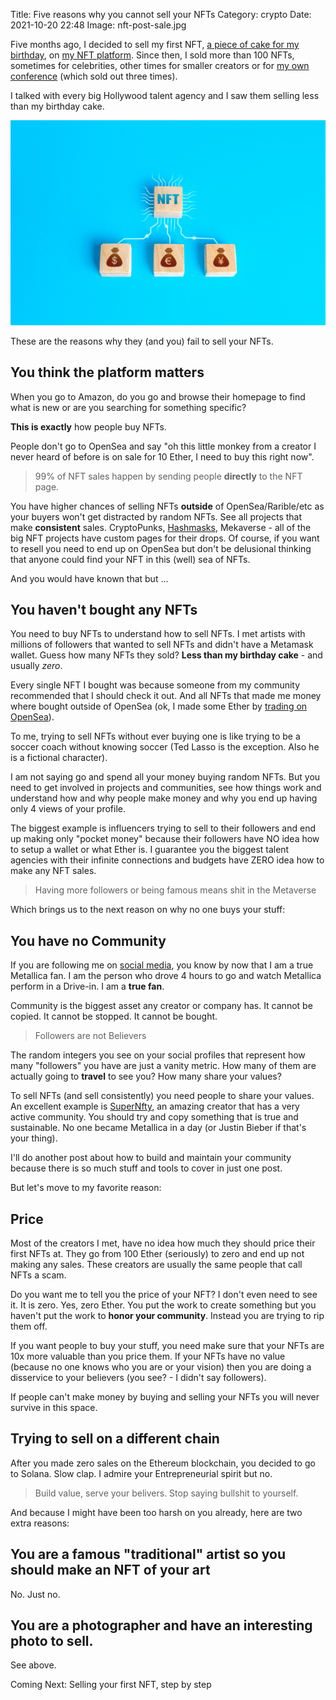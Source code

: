 Title: Five reasons why you cannot sell your NFTs 
Category: crypto 
Date: 2021-10-20 22:48
Image: nft-post-sale.jpg

Five months ago, I decided to sell my first NFT, [a piece of cake for my birthday](my-birthday-cake-as-an-nft), on [my NFT platform](https://omgdrops.com/). Since then, I sold more than 100 NFTs, sometimes for celebrities, other times for smaller creators or for [my own conference](https://jon.io/i-organized-my-own-conference-like-gary-vee-in-30-days) (which sold out three times).

I talked with every big Hollywood talent agency and I saw them selling less than my birthday cake. 

![](images/nft-post-sale.jpg)

These are the reasons why they (and you) fail to sell your NFTs.

## You think the platform matters

When you go to Amazon, do you go and browse their homepage to find what is new or are you searching for something specific?

**This is exactly** how people buy NFTs. 

People don't go to OpenSea and say "oh this little monkey from a creator I never heard of before is on sale for 10 Ether, I need to buy this right now". 

> 99% of NFT sales happen by sending people **directly** to the NFT page. 

You have higher chances of selling NFTs **outside** of OpenSea/Rarible/etc as your buyers won't get distracted by random NFTs. 
See all projects that make **consistent** sales. CryptoPunks, [Hashmasks](i-bought-this-image-for-1500-and-i-sold-it-for-50-in-two-weeks), Mekaverse - all of the big NFT projects have custom pages for their drops. Of course, if you want to resell you need to end up on OpenSea but don't be delusional thinking that anyone could find your NFT in this (well) sea of NFTs.

And you would have known that but ...

## You haven't bought any NFTs

You need to buy NFTs to understand how to sell NFTs. I met artists with millions of followers that wanted to sell NFTs and didn't have a Metamask wallet. Guess how many NFTs they sold? **Less than my birthday cake** - and usually *zero*. 

Every single NFT I bought was because someone from my community recommended that I should check it out. And all NFTs that made me money where bought outside of OpenSea (ok, I made some Ether by [trading on OpenSea](i-bought-this-image-for-1500-and-i-sold-it-for-50-in-two-weeks)).

To me, trying to sell NFTs without ever buying one is like trying to be a soccer coach without knowing soccer (Ted Lasso is the exception. Also he is a fictional character). 

I am not saying go and spend all your money buying random NFTs. But you need to get involved in projects and communities, see how things work and understand how and why people make money and why you end up having only 4 views of your profile.

The biggest example is influencers trying to sell to their followers and end up making only "pocket money" because their followers have NO idea how to setup a wallet or what Ether is. I guarantee you the biggest talent agencies with their infinite connections and budgets have ZERO idea how to make any NFT sales.

> Having more followers or being famous means shit in the Metaverse

Which brings us to the next reason on why no one buys your stuff:

## You have no Community

If you are following me on [social media](https://www.instagram.com/jonvictory/), you know by now that I am a true Metallica fan. I am the person who drove 4 hours to go and watch Metallica perform in a Drive-in. I am a **true fan**. 

Community is the biggest asset any creator or company has. It cannot be copied. It cannot be stopped. It cannot be bought. 

> Followers are not Believers

The random integers you see on your social profiles that represent how many "followers" you have are just a vanity metric. How many of them are actually going to **travel** to see you? How many share your values?

To sell NFTs (and sell consistently) you need people to share your values. An excellent example is [SuperNfty](https://www.supernfty.com/), an amazing creator that has a very active community. You should try and copy something that is true and sustainable. No one became Metallica in a day (or Justin Bieber if that's your thing).

I'll do another post about how to build and maintain your community because there is so much stuff and tools to cover in just one post.

But let's move to my favorite reason:

## Price

Most of the creators I met, have no idea how much they should price their first NFTs at. They go from 100 Ether (seriously) to zero and end up not 
making any sales. These creators are usually the same people that call NFTs a scam. 

Do you want me to tell you the price of your NFT? I don't even need to see it. It is zero. Yes, zero Ether. You put the work to create something but you haven't put the work to **honor your community**. Instead you are trying to rip them off. 

If you want people to buy your stuff, you need make sure that your NFTs are 10x more valuable than you price them. If your NFTs have no value (because no one knows who you are or your vision) then you are doing a disservice to your believers (you see? - I didn't say followers).

If people can't make money by buying and selling your NFTs you will never survive in this space.

## Trying to sell on a different chain

After you made zero sales on the Ethereum blockchain, you decided to go to Solana. Slow clap. I admire your Entrepreneurial spirit but no. 

> Build value, serve your belivers. Stop saying bullshit to yourself.

And because I might have been too harsh on you already, here are two extra reasons: 

## You are a famous "traditional" artist so you should make an NFT of your art

No. Just no.

## You are a photographer and have an interesting photo to sell.

See above.

Coming Next: Selling your first NFT, step by step